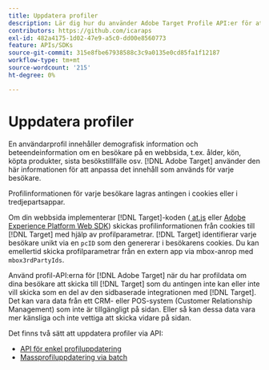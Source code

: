 ```yaml
---
title: Uppdatera profiler
description: Lär dig hur du använder Adobe Target Profile API:er för att skicka besöksdata till  [!DNL Target].
contributors: https://github.com/icaraps
exl-id: 482a4175-1d02-47e9-a5c0-dd00e8560773
feature: APIs/SDKs
source-git-commit: 315e8fbe67938588c3c9a0135e0cd85fa1f12187
workflow-type: tm+mt
source-wordcount: '215'
ht-degree: 0%

---
```


# Uppdatera profiler

En användarprofil innehåller demografisk information och beteendeinformation om en besökare på en webbsida, t.ex. ålder, kön, köpta produkter, sista besökstillfälle osv. [!DNL Adobe Target] använder den här informationen för att anpassa det innehåll som används för varje besökare.

Profilinformationen för varje besökare lagras antingen i cookies eller i tredjepartsappar.

Om din webbsida implementerar [!DNL Target]-koden ([ at.js](/help/dev/implement/client-side/atjs/how-atjs-works/overview.md) eller [Adobe Experience Platform Web SDK](/help/dev/implement/client-side/aep-web-sdk/aep-web-sdk-overview.md)) skickas profilinformationen från cookies till [!DNL Target] med hjälp av profilparametrar. [!DNL Target] identifierar varje besökare unikt via en `pcID` som den genererar i besökarens cookies. Du kan emellertid skicka profilparametrar från en extern app via mbox-anrop med `mbox3rdPartyIds`.

Använd profil-API:erna för [!DNL Adobe Target] när du har profildata om dina besökare att skicka till [!DNL Target] som du antingen inte kan eller inte vill skicka som en del av den sidbaserade integrationen med [!DNL Target]. Det kan vara data från ett CRM- eller POS-system (Customer Relationship Management) som inte är tillgängligt på sidan. Eller så kan dessa data vara mer känsliga och inte vettiga att skicka vidare på sidan.

Det finns två sätt att uppdatera profiler via API:

* [API för enkel profiluppdatering](/help/dev/administer/profile-api/profile-single-api.md)
* [Massprofiluppdatering via batch](/help/dev/administer/profile-api/profile-bulk-api.md)

